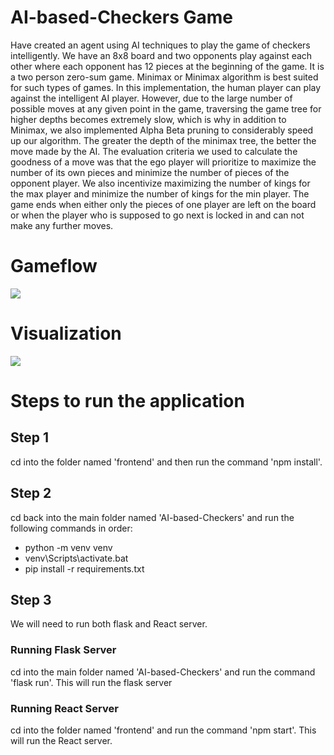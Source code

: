 # AI-based-Checkers Game

Have created an agent using AI techniques to play the game of checkers intelligently. We have an 8x8 board and two opponents play against each other where each opponent has 12 pieces at the beginning of the game. It is a two person zero-sum game. Minimax or Minimax algorithm is best suited for such types of games. In this implementation, the human player can play against the intelligent AI player. However, due to the large number of possible moves at any given point in the game, traversing the game tree for higher depths becomes extremely slow, which is why in addition to Minimax, we also implemented Alpha Beta pruning to considerably speed up our algorithm. 
The greater the depth of the minimax tree, the better the move made by the AI. The evaluation criteria we used to calculate the goodness of a move was that the ego player will prioritize to maximize the number of its own pieces and minimize the number of pieces of the opponent player. We also incentivize maximizing the number of kings for the max player and minimize the number of kings for the min player.
The game ends when either only the pieces of one player are left on the board or when the player who is supposed to go next is locked in and can not make any further moves.

# Gameflow
<img src="https://github.com/MaheenAnees/AI-based-Checkers-Game/blob/main/Gameflow.png">

# Visualization
<img src="https://github.com/MaheenAnees/AI-based-Checkers-Game/blob/main/InterfaceVisualization.png">

# Steps to run the application
## Step 1

cd into the folder named 'frontend' and then run the command 'npm install'. 

## Step 2

cd back into the main folder named 'AI-based-Checkers' and run the following commands in order:

- python -m venv venv
- venv\Scripts\activate.bat
- pip install -r requirements.txt

## Step 3

We will need to run both flask and React server. 

### Running Flask Server

cd into the main folder named 'AI-based-Checkers' and run the command 'flask run'. This will run the flask server

### Running React Server

cd into the folder named 'frontend' and run the command 'npm start'. This will run the React server. 
